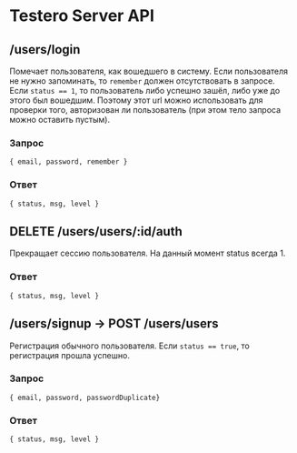 # Testero Server API

## /users/login

Помечает пользователя, как вошедшего в систему. Если пользователя не нужно запоминать, то `remember` должен 
отсутствовать в запросе. Если `status == 1`, то пользователь либо успешно зашёл, либо уже до этого был вошедшим. 
Поэтому этот url можно использовать для проверки того, авторизован ли пользователь (при этом тело запроса можно 
оставить пустым).

### Запрос

`{ email, password, remember }`

### Ответ

`{ status, msg, level }`

## DELETE /users/users/:id/auth

Прекращает сессию пользователя. На данный момент status всегда 1.

### Ответ

`{ status, msg, level }`

## /users/signup -> POST /users/users

Регистрация обычного пользователя. Если `status == true`, то регистрация прошла успешно.

### Запрос

`{ email, password, passwordDuplicate}`

### Ответ

`{ status, msg, level }`
